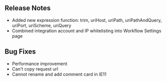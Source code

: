 
## Release Notes
* Added new expression function: trim, uriHost, uriPath, uriPathAndQuery, uriPort, uriScheme, uriQuery
* Combined integration account and IP whitelisting into Workflow Settings page

## Bug Fixes
* Performance improvement
* Can't copy request url
* Cannot rename and add comment card in IE11
